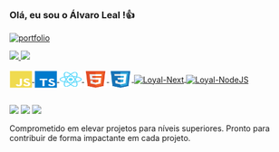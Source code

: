 
### Olá, eu sou o Álvaro Leal !👍

[![portfolio](https://img.shields.io/badge/Portfolio-000000?style=for-the-badge&logo=About.me&logoColor=white)](https://alvaroleal-dev.vercel.app/)

<div>
  <a href='https://alvaroleal-dev.vercel.app/'>
<img height='180em' src='https://github-readme-stats.vercel.app/api?username=ALVAROLEAL77&show_icons=true&theme=tokyonight'>
<img height='180em' src='https://github-readme-stats.vercel.app/api/top-langs/?username=ALVAROLEAL77&layout=compact&theme=tokyonight'>
</div>

<div style="display: inline_block"><br>
  <img align="center" alt="Loyal-Js" height="30" width="40" src="https://raw.githubusercontent.com/devicons/devicon/master/icons/javascript/javascript-plain.svg">
  <img align="center" alt="Loyal-Ts" height="30" width="40" src="https://raw.githubusercontent.com/devicons/devicon/master/icons/typescript/typescript-plain.svg">
  <img align="center" alt="Loyal-React" height="30" width="40" src="https://raw.githubusercontent.com/devicons/devicon/master/icons/react/react-original.svg">
  <img align="center" alt="Loyal-HTML" height="30" width="40" src="https://raw.githubusercontent.com/devicons/devicon/master/icons/html5/html5-original.svg">
  <img align="center" alt="Loyal-CSS" height="30" width="40" src="https://raw.githubusercontent.com/devicons/devicon/master/icons/css3/css3-original.svg">
  <img align="center" alt="Loyal-Next" height="30" width="40" src="https://cdn.jsdelivr.net/gh/devicons/devicon/icons/jquery/jquery-original.svg">
  <img align="center" alt="Loyal-NodeJS" height="30" width="40" src="https://cdn.jsdelivr.net/gh/devicons/devicon/icons/nodejs/nodejs-plain.svg">
</div>

##

<div> 
  <a href="https://www.linkedin.com/in/%C3%A1lvaro-leal/" target="_blank"><img src="https://img.shields.io/badge/LinkedIn-0077B5?style=for-the-badge&logo=linkedin&logoColor=white" target="_blank"></a>
  <a href="mailto:alvaroleal27815@gmail.com" target="_blank"><img src="https://img.shields.io/badge/Gmail-D14836?style=for-the-badge&logo=gmail&logoColor=white" target="_blank"></a>
 	<a href="https://w.app/AlvaroLeal" target="_blank"><img src="https://img.shields.io/badge/WhatsApp-25D366?style=for-the-badge&logo=whatsapp&logoColor=white" target="_blank"></a>
  
</div>


  
 

<p>Comprometido em elevar projetos para níveis superiores. Pronto para contribuir de forma impactante em cada projeto.</p>
